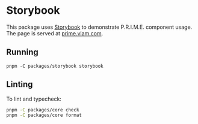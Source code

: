 # Storybook

This package uses [Storybook][] to demonstrate P.R.I.M.E. component usage. The page is served at [prime.viam.com][].

[storybook]: https://storybook.js.org/
[prime.viam.com]: https://prime.viam.com

## Running

```
pnpm -C packages/storybook storybook
```

## Linting

To lint and typecheck:

```bash
pnpm -C packages/core check
pnpm -C packages/core format
```
